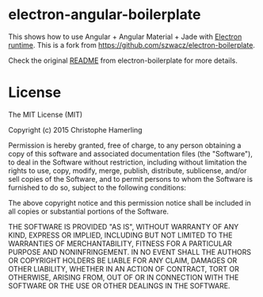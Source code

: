 electron-angular-boilerplate
============================

This shows how to use Angular + Angular Material + Jade with [Electron runtime](http://electron.atom.io).
This is a fork from https://github.com/szwacz/electron-boilerplate.

Check the original [README](https://github.com/szwacz/electron-boilerplate/blob/master/README.md) from electron-boilerplate for more details.

# License

The MIT License (MIT)

Copyright (c) 2015 Christophe Hamerling

Permission is hereby granted, free of charge, to any person obtaining a copy
of this software and associated documentation files (the "Software"), to deal
in the Software without restriction, including without limitation the rights
to use, copy, modify, merge, publish, distribute, sublicense, and/or sell
copies of the Software, and to permit persons to whom the Software is
furnished to do so, subject to the following conditions:

The above copyright notice and this permission notice shall be included in all
copies or substantial portions of the Software.

THE SOFTWARE IS PROVIDED "AS IS", WITHOUT WARRANTY OF ANY KIND, EXPRESS OR
IMPLIED, INCLUDING BUT NOT LIMITED TO THE WARRANTIES OF MERCHANTABILITY,
FITNESS FOR A PARTICULAR PURPOSE AND NONINFRINGEMENT. IN NO EVENT SHALL THE
AUTHORS OR COPYRIGHT HOLDERS BE LIABLE FOR ANY CLAIM, DAMAGES OR OTHER
LIABILITY, WHETHER IN AN ACTION OF CONTRACT, TORT OR OTHERWISE, ARISING FROM,
OUT OF OR IN CONNECTION WITH THE SOFTWARE OR THE USE OR OTHER DEALINGS IN THE
SOFTWARE.
